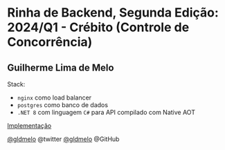# Rinha de Backend, Segunda Edição: 2024/Q1 - Crébito (Controle de Concorrência)

## Guilherme Lima de Melo

Stack:
- `nginx` como load balancer
- `postgres` como banco de dados
- `.NET 8` com linguagem `C#` para API compilado com Native AOT


[Implementação](https://github.com/gldmelo/rinha-de-backend-2024-q1-poc)

[@gldmelo](https://twitter.com/gldmelo) @twitter
[@gldmelo](https://github.com/gldmelo) @GitHub
